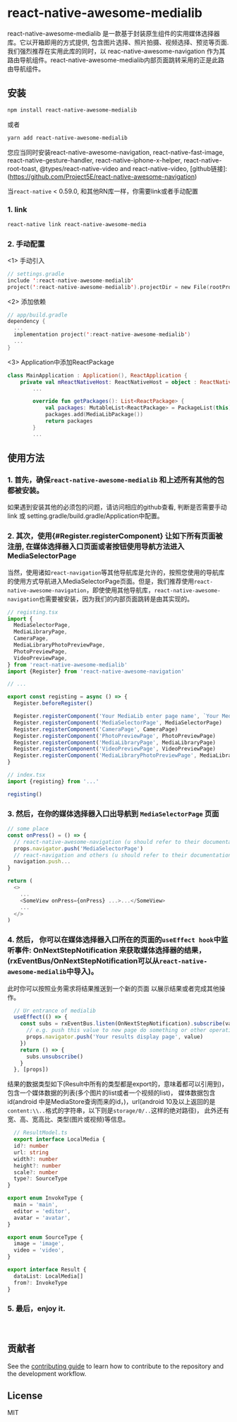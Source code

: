 # react-native-awesome-medialib

react-native-awesome-medialib 是一款基于封装原生组件的实用媒体选择器库。它以开箱即用的方式提供, 包含图片选择、照片拍摄、视频选择、预览等页面. 我们强烈推荐在实用此库的同时，以 reac-native-awesome-navigation 作为其路由导航组件。react-native-awesome-medialib内部页面跳转采用的正是此路由导航组件。

## 安装

```sh
npm install react-native-awesome-medialib
```
或者
```sh
yarn add react-native-awesome-medialib
```

您应当同时安装react-native-awesome-navigation, react-native-fast-image, react-native-gesture-handler, react-native-iphone-x-helper, react-native-root-toast, 
@types/react-native-video and react-native-video,
[github链接]:(https://github.com/Project5E/react-native-awesome-navigation) 

当`react-native` < 0.59.0, 和其他RN库一样，你需要link或者手动配置
### 1. link
```sh
react-native link react-native-awesome-media
``` 
### 2. 手动配置
<1> 手动引入
```kotlin
// settings.gradle
include ':react-native-awesome-medialib'
project(':react-native-awesome-medialib').projectDir = new File(rootProject.projectDir, '../node_modules/react-native-awesome-medialib/android')
```
<2> 添加依赖
```kotlin
// app/build.gradle
dependency {
  ...
  implementation project(':react-native-awesome-medialib')
  ...
}
```
<3> Application中添加ReactPackage
```kotlin
class MainApplication : Application(), ReactApplication {
    private val mReactNativeHost: ReactNativeHost = object : ReactNativeHost(this) {
        ...

        override fun getPackages(): List<ReactPackage> {
            val packages: MutableList<ReactPackage> = PackageList(this).packages
            packages.add(MediaLibPackage())
            return packages
        }
        ...
```

## 使用方法
### 1. 首先，确保`react-native-awesome-medialib` 和上述所有其他的包都被安装。
  如果遇到安装其他的必须包的问题，请访问相应的github查看, 判断是否需要手动link 或 setting.gradle/build.gradle/Application中配置。
### 2. 其次，使用{#Register.registerComponent} 让如下所有页面被注册, 在媒体选择器入口页面或者按钮使用导航方法进入MediaSelectorPage
  当然，使用诸如`react-navigation`等其他导航库是允许的，按照您使用的导航库的使用方式导航进入MediaSelectorPage页面。但是，我们推荐使用`react-native-awesome-navigation`，即使使用其他导航库，`react-native-awesome-navigation`也需要被安装，因为我们的内部页面跳转是由其实现的。

```typescript
// registing.tsx
import {
  MediaSelectorPage,
  MediaLibraryPage,
  CameraPage,
  MediaLibraryPhotoPreviewPage,
  PhotoPreviewPage,
  VideoPreviewPage,
} from 'react-native-awesome-medialib'
import {Register} from 'react-native-awesome-navigation'

// ...

export const registing = async () => {
  Register.beforeRegister()

  Register.registerComponent('Your MediaLib enter page name', `Your MediaLib enter page`)
  Register.registerComponent('MediaSelectorPage', MediaSelectorPage)
  Register.registerComponent('CameraPage', CameraPage)
  Register.registerComponent('PhotoPreviewPage', PhotoPreviewPage)
  Register.registerComponent('MediaLibraryPage', MediaLibraryPage)
  Register.registerComponent('VideoPreviewPage', VideoPreviewPage)
  Register.registerComponent('MediaLibraryPhotoPreviewPage', MediaLibraryPhotoPreviewPage)
}

// index.tsx
import {registing} from '...'

registing()
```

### 3. 然后，在你的媒体选择器入口出导航到 `MediaSelectorPage` 页面
```typescript
// some place
const onPress() = () => {
  // react-native-awesome-navigation (u should refer to their documentation!)
  props.navigator.push('MediaSelectorPage')
  // react-navigation and others (u should refer to their documentation!)
  navigation.push...
}

return (
  <>
    ...
    <SomeView onPress={onPress} ...>...</SomeView>
    ...
  </>
)
```

### 4. 然后， 你可以在媒体选择器入口所在的页面的`useEffect hook`中监听事件: OnNextStepNotification 来获取媒体选择器的结果，(rxEventBus/OnNextStepNotification可以从`react-native-awesome-medialib`中导入)。
此时你可以按照业务需求将结果推送到一个新的页面 以展示结果或者完成其他操作。
```typescript
  // Ur entrance of medialib
  useEffect(() => {
    const subs = rxEventBus.listen(OnNextStepNotification).subscribe(value => {
      // e.g. push this value to new page do something or other operation
      props.navigator.push('Your results display page', value)
    })
    return () => {
      subs.unsubscribe()
    }
  }, [props])
```

结果的数据类型如下(Result中所有的类型都是export的，意味着都可以引用到)，包含一个媒体数据的列表(多个图片的list或者一个视频的list)，
媒体数据包含id(android 中是MediaStore查询而来的id，)，url(android 10及以上返回的是`content:\\..`格式的字符串，以下则是`storage/0/..`这样的绝对路径)，
此外还有宽、高、宽高比、类型(图片或视频)等信息。
```typescript
  // ResultModel.ts
  export interface LocalMedia {
  id?: number
  url: string
  width?: number
  height?: number
  scale?: number
  type?: SourceType
}

export enum InvokeType {
  main = 'main',
  editor = 'editor',
  avatar = 'avatar',
}

export enum SourceType {
  image = 'image',
  video = 'video',
}

export interface Result {
  dataList: LocalMedia[]
  from?: InvokeType
}
```

### 5. 最后，enjoy it.
<br/>

## 贡献者

See the [contributing guide](CONTRIBUTING.md) to learn how to contribute to the repository and the development workflow.

## License

MIT
